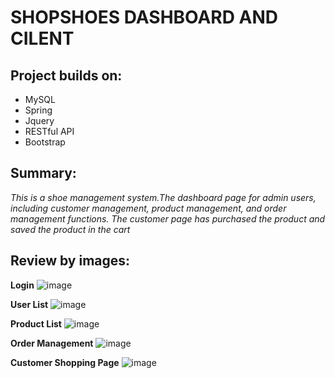 # SHOPSHOES DASHBOARD AND CILENT
## Project builds on: 
* MySQL
* Spring
* Jquery
* RESTful API
* Bootstrap

## Summary:
*This is a shoe management system.The dashboard page for admin users, including customer management, product management, and order management functions.
The customer page has purchased the product and saved the product in the cart*

## Review by images:
**Login**
![image](https://user-images.githubusercontent.com/100078980/208822872-b7a398f4-aaef-466f-83d5-feab7367a3a4.png)

**User List**
![image](https://user-images.githubusercontent.com/100078980/208822625-ccdbb5e6-a6ec-44a0-a0fb-959618e12224.png)

**Product List**
![image](https://user-images.githubusercontent.com/100078980/208822911-19e69ef2-87d5-417d-a54b-7a4ec5445cfc.png)

**Order Management**
![image](https://user-images.githubusercontent.com/100078980/208822993-71bc3e33-ff72-4a0b-9dee-881b1fc4a1d9.png)

**Customer Shopping Page**
![image](https://user-images.githubusercontent.com/100078980/208823046-4f165043-89d9-4126-9784-22e53ec94642.png)


